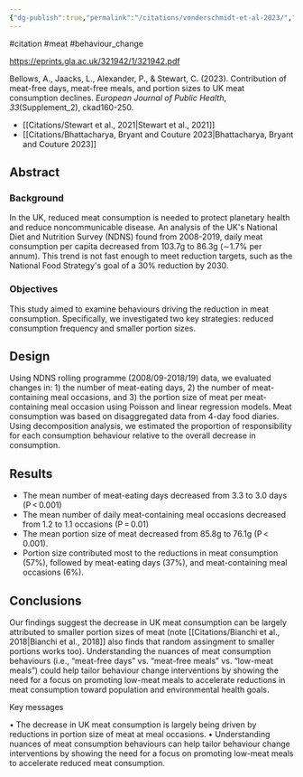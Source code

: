 ```yaml
---
{"dg-publish":true,"permalink":"/citations/vonderschmidt-et-al-2023/","created":"2025-10-23T17:42:45.453+01:00","updated":"2025-10-23T18:06:08.856+01:00"}
---
```


#citation #meat #behaviour_change 

https://eprints.gla.ac.uk/321942/1/321942.pdf

Bellows, A., Jaacks, L., Alexander, P., & Stewart, C. (2023). Contribution of meat-free days, meat-free meals, and portion sizes to UK meat consumption declines. _European Journal of Public Health_, _33_(Supplement_2), ckad160-250.

- [[Citations/Stewart et al., 2021\|Stewart et al., 2021]]
- [[Citations/Bhattacharya, Bryant and Couture 2023\|Bhattacharya, Bryant and Couture 2023]]

## Abstract

### Background
In the UK, reduced meat consumption is needed to protect planetary health and reduce noncommunicable disease. An analysis of the UK's National Diet and Nutrition Survey (NDNS) found from 2008-2019, daily meat consumption per capita decreased from 103.7g to 86.3g (∼1.7% per annum). This trend is not fast enough to meet reduction targets, such as the National Food Strategy's goal of a 30% reduction by 2030.

### Objectives
This study aimed to examine behaviours driving the reduction in meat consumption. Specifically, we investigated two key strategies: reduced consumption frequency and smaller portion sizes.

## Design
Using NDNS rolling programme (2008/09-2018/19) data, we evaluated changes in: 1) the number of meat-eating days, 2) the number of meat-containing meal occasions, and 3) the portion size of meat per meat-containing meal occasion using Poisson and linear regression models. Meat consumption was based on disaggregated data from 4-day food diaries. Using decomposition analysis, we estimated the proportion of responsibility for each consumption behaviour relative to the overall decrease in consumption.

## Results
- The mean number of meat-eating days decreased from 3.3 to 3.0 days (P < 0.001)
- The mean number of daily meat-containing meal occasions decreased from 1.2 to 1.1 occasions (P = 0.01)
- The mean portion size of meat decreased from 85.8g to 76.1g (P < 0.001). 
- Portion size contributed most to the reductions in meat consumption (57%), followed by meat-eating days (37%), and meat-containing meal occasions (6%).

## Conclusions

Our findings suggest the decrease in UK meat consumption can be largely attributed to smaller portion sizes of meat (note [[Citations/Bianchi et al., 2018\|Bianchi et al., 2018]] also finds that random assingment to smaller portions works too). Understanding the nuances of meat consumption behaviours (i.e., “meat-free days” vs. “meat-free meals” vs. “low-meat meals”) could help tailor behaviour change interventions by showing the need for a focus on promoting low-meat meals to accelerate reductions in meat consumption toward population and environmental health goals.

Key messages

• The decrease in UK meat consumption is largely being driven by reductions in portion size of meat at meal occasions.
• Understanding nuances of meat consumption behaviours can help tailor behaviour change interventions by showing the need for a focus on promoting low-meat meals to accelerate reduced meat consumption.